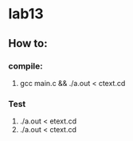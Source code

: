 # lab13

## How to:

### compile:
1.  gcc main.c && ./a.out < ctext.cd

###  Test
1. ./a.out < etext.cd
2. ./a.out < ctext.cd

